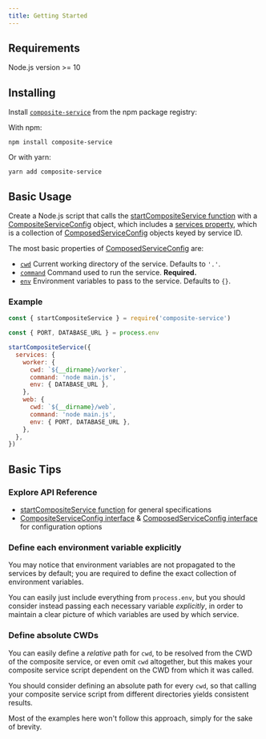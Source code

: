 ```yaml
---
title: Getting Started
---
```


## Requirements

Node.js version >= 10

## Installing

Install [`composite-service`](https://www.npmjs.com/package/composite-service)
from the npm package registry:

With npm:

```shell script
npm install composite-service
```

Or with yarn:

```shell script
yarn add composite-service
```

## Basic Usage

Create a Node.js script that calls the
[startCompositeService function](../api/composite-service.startcompositeservice.md)
with a [CompositeServiceConfig](../api/composite-service.compositeserviceconfig.md) object,
which includes a [services property](../api/composite-service.compositeserviceconfig.services.md),
which is a collection of [ComposedServiceConfig](../api/composite-service.composedserviceconfig.md) objects keyed by service ID.

The most basic properties of [ComposedServiceConfig](../api/composite-service.composedserviceconfig.md) are:
- [`cwd`](../api/composite-service.composedserviceconfig.cwd.md)
Current working directory of the service. Defaults to `'.'`.
- [`command`](../api/composite-service.composedserviceconfig.command.md)
Command used to run the service. **Required.**
- [`env`](../api/composite-service.composedserviceconfig.env.md)
Environment variables to pass to the service. Defaults to `{}`.

### Example

```js
const { startCompositeService } = require('composite-service')

const { PORT, DATABASE_URL } = process.env

startCompositeService({
  services: {
    worker: {
      cwd: `${__dirname}/worker`,
      command: 'node main.js',
      env: { DATABASE_URL },
    },
    web: {
      cwd: `${__dirname}/web`,
      command: 'node main.js',
      env: { PORT, DATABASE_URL },
    },
  },
})
```

## Basic Tips

### Explore API Reference

- [startCompositeService function](../api/composite-service.startcompositeservice.md)
for general specifications
- [CompositeServiceConfig interface](../api/composite-service.compositeserviceconfig.md)
& [ComposedServiceConfig interface](../api/composite-service.composedserviceconfig.md)
for configuration options

### Define each environment variable explicitly

You may notice that environment variables are not propagated to the services by default;
you are required to define the exact collection of environment variables.

You can easily just include everything from `process.env`,
but you should consider instead passing each necessary variable *explicitly*,
in order to maintain a clear picture of which variables are used by which service.

### Define absolute CWDs

You can easily define a *relative* path for `cwd`,
to be resolved from the CWD of the composite service,
or even omit `cwd` altogether,
but this makes your composite service script dependent on the CWD from which it was called.

You should consider defining an absolute path for every `cwd`,
so that calling your composite service script from different directories
yields consistent results.

Most of the examples here won't follow this approach,
simply for the sake of brevity.
